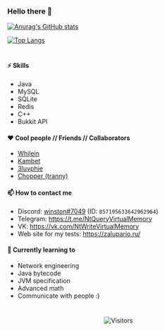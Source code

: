 
### Hello there 👋

[![Anurag's GitHub stats](https://github-readme-stats.vercel.app/api?username=Nacharuvsko&count_private=true&show_icons=true&theme=dracula)](https://github.com/anuraghazra/github-readme-stats)

[![Top Langs](https://github-readme-stats.vercel.app/api/top-langs/?username=Nacharuvsko&theme=dracula&layout=compact)](https://github.com/anuraghazra/github-readme-stats)
#
#### ⚡ Skills

* Java
* MySQL
* SQLite
* Redis
* C++
* Bukkit API

#### ❤️ Cool people // Friends // Collaborators

- [Whilein](https://github.com/whilein)
- [Kambet](https://github.com/Kambet)
- [3luvphie](https://github.com/3luvphie)
- [Chopper (tranny)](https://github.com/Chopper1337)

#### 📫 How to contact me

- Discord: [winston#7049](https://discord.com/users/857195633642962964) (ID: `857195633642962964`)
- Telegram: https://t.me/NtQueryVirtualMemory
- VK: https://vk.com/NtWriteVirtualMemory
- Web site for my tests: https://zalupario.ru/

#### 🎯 Currently learning to

* Network engineering
* Java bytecode
* JVM specification
* Advanced math
* Communicate with people :)
#
<p align="center">
  <img alt="Visitors" src="https://komarev.com/ghpvc/?username=nacharuvsko&style=flat&labelColor=black&logo=github&label=Profile+Views&color=0d8ce0"/>
</p>
